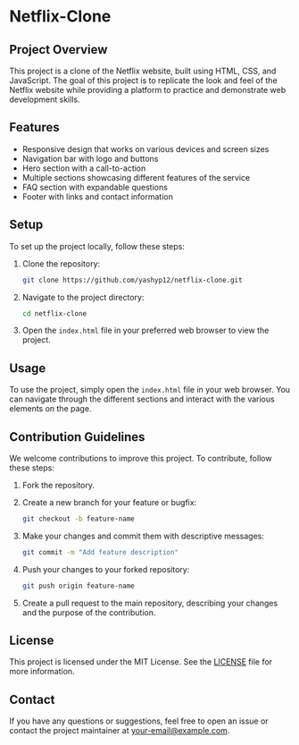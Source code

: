 # Netflix-Clone

## Project Overview

This project is a clone of the Netflix website, built using HTML, CSS, and JavaScript. The goal of this project is to replicate the look and feel of the Netflix website while providing a platform to practice and demonstrate web development skills.

## Features

- Responsive design that works on various devices and screen sizes
- Navigation bar with logo and buttons
- Hero section with a call-to-action
- Multiple sections showcasing different features of the service
- FAQ section with expandable questions
- Footer with links and contact information

## Setup

To set up the project locally, follow these steps:

1. Clone the repository:
   ```bash
   git clone https://github.com/yashyp12/netflix-clone.git
   ```

2. Navigate to the project directory:
   ```bash
   cd netflix-clone
   ```

3. Open the `index.html` file in your preferred web browser to view the project.

## Usage

To use the project, simply open the `index.html` file in your web browser. You can navigate through the different sections and interact with the various elements on the page.

## Contribution Guidelines

We welcome contributions to improve this project. To contribute, follow these steps:

1. Fork the repository.
2. Create a new branch for your feature or bugfix:
   ```bash
   git checkout -b feature-name
   ```

3. Make your changes and commit them with descriptive messages:
   ```bash
   git commit -m "Add feature description"
   ```

4. Push your changes to your forked repository:
   ```bash
   git push origin feature-name
   ```

5. Create a pull request to the main repository, describing your changes and the purpose of the contribution.

## License

This project is licensed under the MIT License. See the [LICENSE](LICENSE) file for more information.

## Contact

If you have any questions or suggestions, feel free to open an issue or contact the project maintainer at your-email@example.com.
